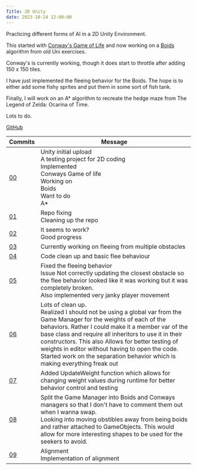 ```yaml
---
Title: 2D Unity
date: 2023-10-24 12:00:00
---
```

Practicing different forms of AI in a 2D Unity Environment.

This started with [Conway's Game of Life](https://blog.yarsalabs.com/conways-game-of-life-in-unity/) and now working on a [Boids](https://en.wikipedia.org/wiki/Boids) algorithm from old Uni exercises.

Conway's is currently working, though it does start to throttle after adding 150 x 150 tiles.

I have just implemented the fleeing behavior for the Boids. The hope is to either add some fishy sprites and put them in some sort of fish tank.

Finally, I will work on an A* algorithm to recreate the hedge maze from The Legend of Zelda: Ocarina of Time.

Lots to do.

[GitHub](https://github.com/ConnorY97/2DUnity.git)

|Commits|Message|
|-------|-------|
|[00](https://github.com/ConnorY97/2DUnity/commit/b6c554c7516ab72d8a31b61eda641cc4079f5bf6)|Unity initial upload<br/>A testing project for 2D coding<br/>Implemented<br/>Conways Game of life<br/>Working on<br/>Boids<br/>Want to do<br/>A*|
|[01](https://github.com/ConnorY97/2DUnity/commit/c3d40d8aad6795ac9d2b2f55387f89a98e4dd2a0)|Repo fixing<br/>Cleaning up the repo|
|[02](https://github.com/ConnorY97/2DUnity/commit/a86175904e7ae0df9c031f2b9453f3aa24e21867)|It seems to work?<br/>Good progress|
|[03](https://github.com/ConnorY97/2DUnity/commit/6443394f0745d35c4e9da12c513bc4f2c99f108a)|Currently working on fleeing from multiple obstacles|        
|[04](https://github.com/ConnorY97/2DUnity/commit/2cac0dde1c16134ed540157e70dc93353041bac1)|Code clean up and basic flee behaviour|
|[05](https://github.com/ConnorY97/2DUnity/commit/f97cd0f42bad0c4ada4684837a41112165bef55d)|Fixed the fleeing behavior<br/>Issue Not correctly updating the closest obstacle so the flee behavior looked like it was working but it was completely broken.<br/>Also implemented very janky player movement|       
|[06](https://github.com/ConnorY97/2DUnity/commit/b01d7293124ca0b70aabdfbc117d3202617e4f85)|Lots of clean up.<br/>Realized I should not be using a global var from the Game Manager for the weights of each of the behaviors. Rather I could make it a member var of the base class and require all inheritors to use it in their constructors. This also Allows for better testing of weights in editor without having to open the code.<br/>Started work on the separation behavior which is making everything freak out|
|[07](https://github.com/ConnorY97/2DUnity/commit/d7f0f4e3fd0cb6986b53a7713bb509c7de07ddac)|Added UpdateWeight function which allows for changing weight values during runtime for better behavior control and testing|
|[08](https://github.com/ConnorY97/2DUnity/commit/b3a46229f708b78f9e038b601bc01ff7bd0800fb)|Split the Game Manager into Boids and Conways managers so that I don't have to comment them out when I wanna swap. <br/>Looking into moving obstibles away from being boids and rather attached to GameObjects. This would allow for more interesting shapes to be used for the seekers to avoid.|
|[09](https://github.com/ConnorY97/2DUnity/commit/e9df9ac85b1f324b20febeed68317ca41b18c42d)|Alignment<br/>Implementation of alignment|